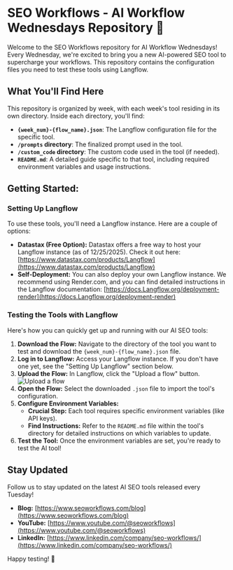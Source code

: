 # SEO Workflows - AI Workflow Wednesdays Repository 🚀

Welcome to the SEO Workflows repository for AI Workflow Wednesdays! Every Wednesday, we're excited to bring you a new AI-powered SEO tool to supercharge your workflows. This repository contains the configuration files you need to test these tools using Langflow.

## What You'll Find Here

This repository is organized by week, with each week's tool residing in its own directory. Inside each directory, you'll find:

- **`{week_num}-{flow_name}.json`**: The Langflow configuration file for the specific tool.
- **`/prompts` directory**: The finalized prompt used in the tool.
- **`/custom_code` directory**: The custom code used in the tool (if needed).
- **`README.md`**: A detailed guide specific to that tool, including required environment variables and usage instructions.

## Getting Started:

### Setting Up Langflow

To use these tools, you'll need a Langflow instance. Here are a couple of options:

- **Datastax (Free Option):** Datastax offers a free way to host your Langflow instance (as of 12/25/2025). Check it out here: [https://www.datastax.com/products/Langflow](https://www.datastax.com/products/Langflow)
- **Self-Deployment:** You can also deploy your own Langflow instance. We recommend using Render.com, and you can find detailed instructions in the Langflow documentation: [https://docs.Langflow.org/deployment-render](https://docs.Langflow.org/deployment-render)

### Testing the Tools with Langflow

Here's how you can quickly get up and running with our AI SEO tools:

1.  **Download the Flow:** Navigate to the directory of the tool you want to test and download the `{week_num}-{flow_name}.json` file.
2.  **Log in to Langflow:** Access your Langflow instance. If you don't have one yet, see the "Setting Up Langflow" section below.
3.  **Upload the Flow:** In Langflow, click the "Upload a flow" button.
    ![Upload a flow](./static/upload_a_flow.png)
4.  **Open the Flow:** Select the downloaded `.json` file to import the tool's configuration.
5.  **Configure Environment Variables:**
    - **Crucial Step:** Each tool requires specific environment variables (like API keys).
    - **Find Instructions:** Refer to the `README.md` file within the tool's directory for detailed instructions on which variables to update.
6.  **Test the Tool:** Once the environment variables are set, you're ready to test the AI tool!

## Stay Updated

Follow us to stay updated on the latest AI SEO tools released every Tuesday!

- **Blog:** [https://www.seoworkflows.com/blog](https://www.seoworkflows.com/blog)
- **YouTube:** [https://www.youtube.com/@seoworkflows](https://www.youtube.com/@seoworkflows)
- **LinkedIn:** [https://www.linkedin.com/company/seo-workflows/](https://www.linkedin.com/company/seo-workflows/)

Happy testing! 🚀

